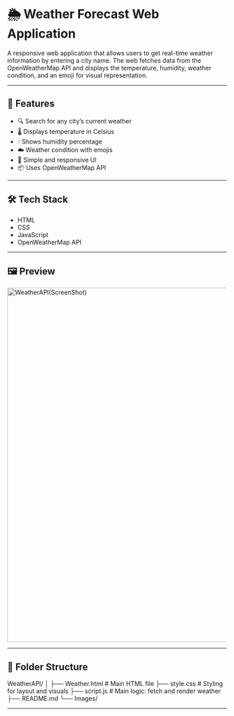 # 🌦️ Weather Forecast Web Application

A responsive web application that allows users to get real-time weather information by entering a city name. The web fetches data from the OpenWeatherMap API and displays the temperature, humidity, weather condition, and an emoji for visual representation.

---

## 🚀 Features

- 🔍 Search for any city’s current weather
- 🌡️ Displays temperature in Celsius
- 💧 Shows humidity percentage
- ☁️ Weather condition with emojis
- 🔄 Simple and responsive UI
- 📦 Uses OpenWeatherMap API

---

## 🛠️ Tech Stack

- HTML
- CSS
- JavaScript 
- OpenWeatherMap API

---

## 🖼️ Preview
<img width="704" height="813" alt="WeatherAPI(ScreenShot)" src="https://github.com/user-attachments/assets/a154c613-4e99-49cf-a562-cdb66b77e53b" />

---

## 📁 Folder Structure
WeatherAPI/
│
├── Weather.html        # Main HTML file
├── style.css           # Styling for layout and visuals
├── script.js           # Main logic: fetch and render weather
├── README.md
└── Images/          

---
